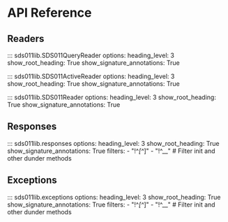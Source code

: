 # API Reference

## Readers

::: sds011lib.SDS011QueryReader
    options:
      heading_level: 3
      show_root_heading: True
      show_signature_annotations: True


::: sds011lib.SDS011ActiveReader
    options:
      heading_level: 3
      show_root_heading: True
      show_signature_annotations: True


::: sds011lib.SDS011Reader
    options:
      heading_level: 3
      show_root_heading: True
      show_signature_annotations: True

## Responses

::: sds011lib.responses
    options:
      heading_level: 3
      show_root_heading: True
      show_signature_annotations: True
      filters:
        - "!^_[^_]"
        - "!^__" # Filter init and other dunder methods

## Exceptions

::: sds011lib.exceptions
    options:
      heading_level: 3
      show_root_heading: True
      show_signature_annotations: True
      filters:
        - "!^_[^_]"
        - "!^__" # Filter init and other dunder methods